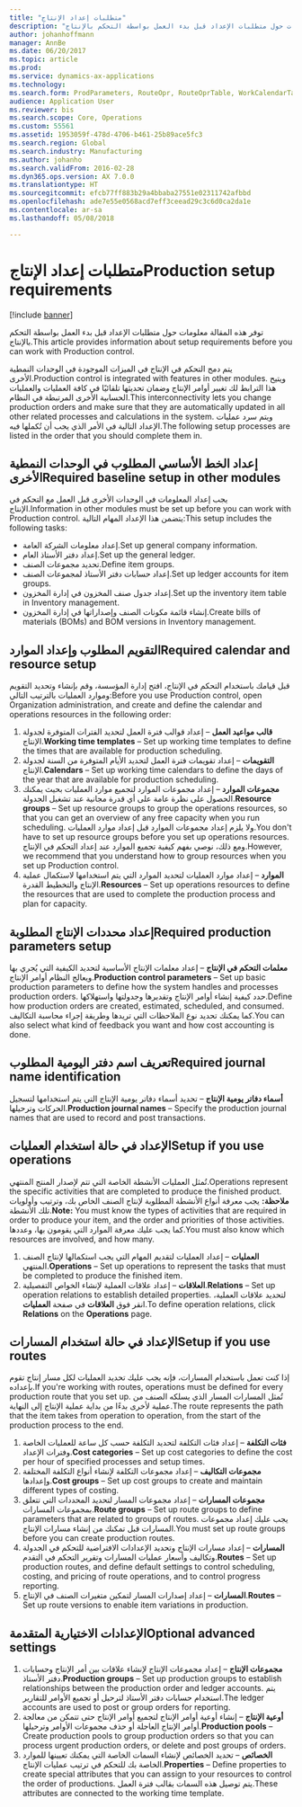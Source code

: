 ```yaml
---
title: "متطلبات إعداد الإنتاج"
description: "توفر هذه المقالة معلومات حول متطلبات الإعداد قبل بدء العمل بواسطة التحكم بالإنتاج‬."
author: johanhoffmann
manager: AnnBe
ms.date: 06/20/2017
ms.topic: article
ms.prod: 
ms.service: dynamics-ax-applications
ms.technology: 
ms.search.form: ProdParameters, RouteOpr, RouteOprTable, WorkCalendarTable, WorkTimeTable, WrkCtrTable
audience: Application User
ms.reviewer: bis
ms.search.scope: Core, Operations
ms.custom: 55561
ms.assetid: 1953059f-478d-4706-b461-25b89ace5fc3
ms.search.region: Global
ms.search.industry: Manufacturing
ms.author: johanho
ms.search.validFrom: 2016-02-28
ms.dyn365.ops.version: AX 7.0.0
ms.translationtype: HT
ms.sourcegitcommit: efcb77ff883b29a4bbaba27551e02311742afbbd
ms.openlocfilehash: ade7e55e0568acd7eff3ceead29c3c6d0ca2da1e
ms.contentlocale: ar-sa
ms.lasthandoff: 05/08/2018

---
```


# <a name="production-setup-requirements"></a><span data-ttu-id="f60db-103">متطلبات إعداد الإنتاج</span><span class="sxs-lookup"><span data-stu-id="f60db-103">Production setup requirements</span></span>

[!include [banner](../includes/banner.md)]

<span data-ttu-id="f60db-104">توفر هذه المقالة معلومات حول متطلبات الإعداد قبل بدء العمل بواسطة التحكم بالإنتاج‬.</span><span class="sxs-lookup"><span data-stu-id="f60db-104">This article provides information about setup requirements before you can work with Production control.</span></span> 

<span data-ttu-id="f60db-105">يتم دمج التحكم في الإنتاج في الميزات الموجودة في الوحدات النمطية الأخرى.</span><span class="sxs-lookup"><span data-stu-id="f60db-105">Production control is integrated with features in other modules.</span></span> <span data-ttu-id="f60db-106">ويتيح هذا الترابط لك تغيير أوامر الإنتاج وضمان تحديثها تلقائيًا في كافة العمليات والعمليات الحسابية الأخرى المرتبطة في النظام.</span><span class="sxs-lookup"><span data-stu-id="f60db-106">This interconnectivity lets you change production orders and make sure that they are automatically updated in all other related processes and calculations in the system.</span></span> <span data-ttu-id="f60db-107">ويتم سرد عمليات الإعداد التالية في الأمر الذي يجب أن تُكملها فيه.</span><span class="sxs-lookup"><span data-stu-id="f60db-107">The following setup processes are listed in the order that you should complete them in.</span></span>

## <a name="required-baseline-setup-in-other-modules"></a><span data-ttu-id="f60db-108">إعداد الخط الأساسي المطلوب في الوحدات النمطية الأخرى</span><span class="sxs-lookup"><span data-stu-id="f60db-108">Required baseline setup in other modules</span></span>
<span data-ttu-id="f60db-109">يجب إعداد المعلومات في الوحدات الأخرى قبل العمل مع التحكم في الإنتاج.</span><span class="sxs-lookup"><span data-stu-id="f60db-109">Information in other modules must be set up before you can work with Production control.</span></span> <span data-ttu-id="f60db-110">يتضمن هذا الإعداد المهام التالية:</span><span class="sxs-lookup"><span data-stu-id="f60db-110">This setup includes the following tasks:</span></span>

-   <span data-ttu-id="f60db-111">إعداد معلومات الشركة العامة.</span><span class="sxs-lookup"><span data-stu-id="f60db-111">Set up general company information.</span></span>
-   <span data-ttu-id="f60db-112">إعداد دفتر الأستاذ العام.</span><span class="sxs-lookup"><span data-stu-id="f60db-112">Set up the general ledger.</span></span>
-   <span data-ttu-id="f60db-113">تحديد مجموعات الصنف.</span><span class="sxs-lookup"><span data-stu-id="f60db-113">Define item groups.</span></span>
-   <span data-ttu-id="f60db-114">إعداد حسابات دفتر الأستاذ لمجموعات الصنف.</span><span class="sxs-lookup"><span data-stu-id="f60db-114">Set up ledger accounts for item groups.</span></span>
-   <span data-ttu-id="f60db-115">إعداد جدول صنف المخزون في إدارة المخزون.</span><span class="sxs-lookup"><span data-stu-id="f60db-115">Set up the inventory item table in Inventory management.</span></span>
-   <span data-ttu-id="f60db-116">إنشاء قائمة مكونات الصنف وإصداراتها في إدارة المخزون.</span><span class="sxs-lookup"><span data-stu-id="f60db-116">Create bills of materials (BOMs) and BOM versions in Inventory management.</span></span>

## <a name="required-calendar-and-resource-setup"></a><span data-ttu-id="f60db-117">التقويم المطلوب وإعداد الموارد</span><span class="sxs-lookup"><span data-stu-id="f60db-117">Required calendar and resource setup</span></span>
<span data-ttu-id="f60db-118">قبل قيامك باستخدام التحكم في الإنتاج، افتح إدارة المؤسسة، وقم بإنشاء وتحديد التقويم وموارد العمليات بالترتيب التالي:</span><span class="sxs-lookup"><span data-stu-id="f60db-118">Before you use Production control, open Organization administration, and create and define the calendar and operations resources in the following order:</span></span>

1.  <span data-ttu-id="f60db-119">**قالب مواعيد العمل** – إعداد قوالب فترة العمل لتحديد الفترات المتوفرة لجدولة الإنتاج.</span><span class="sxs-lookup"><span data-stu-id="f60db-119">**Working time templates** – Set up working time templates to define the times that are available for production scheduling.</span></span>
2.  <span data-ttu-id="f60db-120">**التقويمات** – إعداد تقويمات فترة العمل لتحديد الأيام المتوفرة من السنة لجدولة الإنتاج.</span><span class="sxs-lookup"><span data-stu-id="f60db-120">**Calendars** – Set up working time calendars to define the days of the year that are available for production scheduling.</span></span>
3.  <span data-ttu-id="f60db-121">**مجموعات الموارد** – إعداد مجموعات الموارد لتجميع موارد العمليات بحيث يمكنك الحصول على نظرة عامة على أي قدرة مجانية عند تشغيل الجدولة.</span><span class="sxs-lookup"><span data-stu-id="f60db-121">**Resource groups** – Set up resource groups to group the operations resources, so that you can get an overview of any free capacity when you run scheduling.</span></span> <span data-ttu-id="f60db-122">ولا يلزم إعداد مجموعات الموارد قبل إعداد موارد العمليات.</span><span class="sxs-lookup"><span data-stu-id="f60db-122">You don't have to set up resource groups before you set up operations resources.</span></span> <span data-ttu-id="f60db-123">ومع ذلك، نوصي بفهم كيفية تجميع الموارد عند إعداد التحكم في الإنتاج.</span><span class="sxs-lookup"><span data-stu-id="f60db-123">However, we recommend that you understand how to group resources when you set up Production control.</span></span>
4.  <span data-ttu-id="f60db-124">**الموارد** – إعداد موارد العمليات لتحديد الموارد التي يتم استخدامها لاستكمال عملية الإنتاج والتخطيط القدرة.</span><span class="sxs-lookup"><span data-stu-id="f60db-124">**Resources** – Set up operations resources to define the resources that are used to complete the production process and plan for capacity.</span></span>

## <a name="required-production-parameters-setup"></a><span data-ttu-id="f60db-125">إعداد محددات الإنتاج المطلوبة</span><span class="sxs-lookup"><span data-stu-id="f60db-125">Required production parameters setup</span></span>
<span data-ttu-id="f60db-126">**معلمات التحكم في الإنتاج** – إعداد معلمات الإنتاج الأساسية لتحديد الكيفية التي يُجري بها ويعالج النظام أوامر الإنتاج.</span><span class="sxs-lookup"><span data-stu-id="f60db-126">**Production control parameters** – Set up basic production parameters to define how the system handles and processes production orders.</span></span> <span data-ttu-id="f60db-127">حدد كيفية إنشاء أوامر الإنتاج وتقديرها وجدولتها واستهلاكها.</span><span class="sxs-lookup"><span data-stu-id="f60db-127">Define how production orders are created, estimated, scheduled, and consumed.</span></span> <span data-ttu-id="f60db-128">كما يمكنك تحديد نوع الملاحظات التي تريدها وطريقة إجراء محاسبة التكاليف.</span><span class="sxs-lookup"><span data-stu-id="f60db-128">You can also select what kind of feedback you want and how cost accounting is done.</span></span>

## <a name="required-journal-name-identification"></a><span data-ttu-id="f60db-129">تعريف اسم دفتر اليومية المطلوب</span><span class="sxs-lookup"><span data-stu-id="f60db-129">Required journal name identification</span></span>
<span data-ttu-id="f60db-130">**أسماء دفاتر يومية الإنتاج** – تحديد أسماء دفاتر يومية الإنتاج التي يتم استخدامها لتسجيل الحركات وترحيلها.</span><span class="sxs-lookup"><span data-stu-id="f60db-130">**Production journal names** – Specify the production journal names that are used to record and post transactions.</span></span>

## <a name="setup-if-you-use-operations"></a><span data-ttu-id="f60db-131">الإعداد في حالة استخدام العمليات</span><span class="sxs-lookup"><span data-stu-id="f60db-131">Setup if you use operations</span></span>
<span data-ttu-id="f60db-132">تُمثل العمليات الأنشطة الخاصة التي تتم لإصدار المنتج المنتهي.</span><span class="sxs-lookup"><span data-stu-id="f60db-132">Operations represent the specific activities that are completed to produce the finished product.</span></span> <span data-ttu-id="f60db-133">**ملاحظة:** يجب معرفة أنواع الأنشطة المطلوبة لإنتاج الصنف الخاص بك، وترتيب وأولويات تلك الأنشطة.</span><span class="sxs-lookup"><span data-stu-id="f60db-133">**Note:** You must know the types of activities that are required in order to produce your item, and the order and priorities of those activities.</span></span> <span data-ttu-id="f60db-134">كما يجب عليك معرفة الموارد التي يقومون بها، وعددها.</span><span class="sxs-lookup"><span data-stu-id="f60db-134">You must also know which resources are involved, and how many.</span></span>

1.  <span data-ttu-id="f60db-135">**العمليات** – إعداد العمليات لتقديم المهام التي يجب استكمالها لإنتاج الصنف المنتهي.</span><span class="sxs-lookup"><span data-stu-id="f60db-135">**Operations** – Set up operations to represent the tasks that must be completed to produce the finished item.</span></span>
2.  <span data-ttu-id="f60db-136">**العلاقات** – إعداد علاقات العملية لإنشاء الخواص التفصيلية.</span><span class="sxs-lookup"><span data-stu-id="f60db-136">**Relations** – Set up operation relations to establish detailed properties.</span></span> <span data-ttu-id="f60db-137">لتحديد علاقات العملية، انقر فوق **العلاقات** في صفحة **العمليات**.</span><span class="sxs-lookup"><span data-stu-id="f60db-137">To define operation relations, click **Relations** on the **Operations** page.</span></span>

## <a name="setup-if-you-use-routes"></a><span data-ttu-id="f60db-138">الإعداد في حالة استخدام المسارات</span><span class="sxs-lookup"><span data-stu-id="f60db-138">Setup if you use routes</span></span>
<span data-ttu-id="f60db-139">إذا كنت تعمل باستخدام المسارات، فإنه يجب عليك تحديد العمليات لكل مسار إنتاج تقوم بإعداده.</span><span class="sxs-lookup"><span data-stu-id="f60db-139">If you're working with routes, operations must be defined for every production route that you set up.</span></span> <span data-ttu-id="f60db-140">تُمثل المسارات المسار الذي يسلكه الصنف من عملية لأخرى بدءًا من بداية عملية الإنتاج إلى النهاية.</span><span class="sxs-lookup"><span data-stu-id="f60db-140">The route represents the path that the item takes from operation to operation, from the start of the production process to the end.</span></span>

1.  <span data-ttu-id="f60db-141">**فئات التكلفة** – إعداد فئات التكلفة لتحديد التكلفة حسب كل ساعة للعمليات الخاصة وفترات الإعداد.</span><span class="sxs-lookup"><span data-stu-id="f60db-141">**Cost categories** – Set up cost categories to define the cost per hour of specified processes and setup times.</span></span>
2.  <span data-ttu-id="f60db-142">**مجموعات التكاليف** – إعداد مجموعات التكلفة لإنشاء أنواع التكلفة المختلفة وإعدادها.</span><span class="sxs-lookup"><span data-stu-id="f60db-142">**Cost groups** – Set up cost groups to create and maintain different types of costing.</span></span>
3.  <span data-ttu-id="f60db-143">**مجموعات المسارات** – إعداد مجموعات المسار لتحديد المحددات التي تتعلق بمجموعات المسارات.</span><span class="sxs-lookup"><span data-stu-id="f60db-143">**Route groups** – Set up route groups to define parameters that are related to groups of routes.</span></span> <span data-ttu-id="f60db-144">يجب عليك إعداد مجموعات المسارات قبل تمكنك من إنشاء مسارات الإنتاج.</span><span class="sxs-lookup"><span data-stu-id="f60db-144">You must set up route groups before you can create production routes.</span></span>
4.  <span data-ttu-id="f60db-145">**المسارات** – إعداد مسارات الإنتاج وتحديد الإعدادات الافتراضية للتحكم في الجدولة وتكاليف وأسعار عمليات المسارات وتقرير التحكم في التقدم.</span><span class="sxs-lookup"><span data-stu-id="f60db-145">**Routes** – Set up production routes, and define default settings to control scheduling, costing, and pricing of route operations, and to control progress reporting.</span></span>
5.  <span data-ttu-id="f60db-146">**المسارات** – إعداد إصدارات المسار لتمكين متغيرات الصنف في الإنتاج.</span><span class="sxs-lookup"><span data-stu-id="f60db-146">**Routes** – Set up route versions to enable item variations in production.</span></span>

## <a name="optional-advanced-settings"></a><span data-ttu-id="f60db-147">الإعدادات الاختيارية المتقدمة</span><span class="sxs-lookup"><span data-stu-id="f60db-147">Optional advanced settings</span></span>
1.  <span data-ttu-id="f60db-148">**مجموعات الإنتاج** – إعداد مجموعات الإنتاج لإنشاء علاقات بين أمر الإنتاج وحسابات دفتر الأستاذ.</span><span class="sxs-lookup"><span data-stu-id="f60db-148">**Production groups** – Set up production groups to establish relationships between the production order and ledger accounts.</span></span> <span data-ttu-id="f60db-149">يتم استخدام حسابات دفتر الأستاذ لترحيل أو تجميع الأوامر للتقارير.</span><span class="sxs-lookup"><span data-stu-id="f60db-149">The ledger accounts are used to post or group orders for reporting.</span></span>
2.  <span data-ttu-id="f60db-150">**أوعية الإنتاج** – إنشاء أوعية أوامر الإنتاج لتجميع أوامر الإنتاج حتى تتمكن من معالجة أوامر الإنتاج العاجلة أو حذف مجموعات الأوامر وترحيلها.</span><span class="sxs-lookup"><span data-stu-id="f60db-150">**Production pools** – Create production pools to group production orders so that you can process urgent production orders, or delete and post groups of orders.</span></span>
3.  <span data-ttu-id="f60db-151">**الخصائص** – تحديد الخصائص لإنشاء السمات الخاصة التي يمكنك تعيينها للموارد الخاصة بك للتحكم في ترتيب عمليات الإنتاج.</span><span class="sxs-lookup"><span data-stu-id="f60db-151">**Properties** – Define properties to create special attributes that you can assign to your resources to control the order of productions.</span></span> <span data-ttu-id="f60db-152">يتم توصيل هذه السمات بقالب فترة العمل.</span><span class="sxs-lookup"><span data-stu-id="f60db-152">These attributes are connected to the working time template.</span></span>





